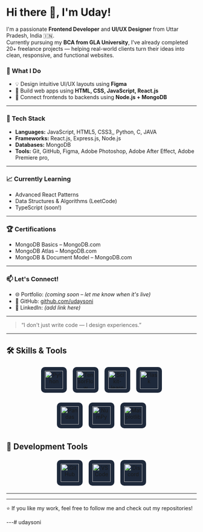 # Hi there 👋, I'm Uday! 

I'm a passionate **Frontend Developer** and **UI/UX Designer** from Uttar Pradesh, India 🇮🇳.  
Currently pursuing my **BCA from GLA University**, I've already completed 20+ freelance projects — helping real-world clients turn their ideas into clean, responsive, and functional websites.

### 🚀 What I Do
- 💡 Design intuitive UI/UX layouts using **Figma**
- 🔧 Build web apps using **HTML, CSS, JavaScript, React.js**
- 🔗 Connect frontends to backends using **Node.js + MongoDB**

---

### 🧰 Tech Stack
- **Languages:** JavaScript, HTML5, CSS3,, Python, C, JAVA
- **Frameworks:** React.js, Express.js, Node.js
- **Databases:** MongoDB
- **Tools:** Git, GitHub, Figma, Adobe Photoshop, Adobe After Effect, Adobe Premiere pro, 

---

### 📈 Currently Learning
- Advanced React Patterns  
- Data Structures & Algorithms (LeetCode)  
- TypeScript (soon!)  

---

### 🏆 Certifications
- MongoDB Basics – MongoDB.com  
- MongoDB Atlas – MongoDB.com  
- MongoDB & Document Model – MongoDB.com  

---

### 📫 Let's Connect!
- 🌐 Portfolio: *(coming soon – let me know when it's live)*  
- 🐙 GitHub: [github.com/udaysoni](https://github.com/udaysoni)  
- 💼 LinkedIn: *(add link here)*  

---

> “I don't just write code — I design experiences.”



---

## 🛠️ Skills & Tools

<p align="center">
  <span style="background:#1e293b; border-radius:10px; padding:10px; display:inline-block; margin:6px;">
    <img src="https://skillicons.dev/icons?i=python&theme=dark" alt="Python" height="48" />
  </span>
  <span style="background:#1e293b; border-radius:10px; padding:10px; display:inline-block; margin:6px;">
    <img src="https://skillicons.dev/icons?i=tensorflow&theme=dark" alt="TensorFlow" height="48" />
  </span>
  <span style="background:#1e293b; border-radius:10px; padding:10px; display:inline-block; margin:6px;">
    <img src="https://skillicons.dev/icons?i=scikitlearn&theme=dark" alt="Scikit-learn" height="48" />
  </span>
  <span style="background:#1e293b; border-radius:10px; padding:10px; display:inline-block; margin:6px;">
    <img src="https://skillicons.dev/icons?i=flask&theme=dark" alt="Flask" height="48" />
  </span>
</p>
<p align = "center">
 <span style="background:#1e293b; border-radius:10px; padding:10px; display:inline-block; margin:6px;">
  <img src="https://img.icons8.com/?size=100&id=xSkewUSqtErH&format=png&color=000000" alt="Pandas" height="48" />
 </span>
 <span style="background:#1e293b; border-radius:10px; padding:10px; display:inline-block; margin:6px;">
  <img src="https://www.svgrepo.com/show/354127/numpy.svg" alt="NumPy" height="48" />
 </span>
 <span style="background:#1e293b; border-radius:10px; padding:10px; display:inline-block; margin:6px;">
  <img src="https://upload.wikimedia.org/wikipedia/commons/8/84/Matplotlib_icon.svg" alt="Matplotlib" height="48" />
 </span>
</p>


## 🔧 Development Tools

<p align="center">
  <span style="background:#1e293b; border-radius:10px; padding:10px; display:inline-block; margin:6px;">
  <img src="https://skillicons.dev/icons?i=github&theme=dark" alt="GitHub" height="48" />
</span>
<span style="background:#1e293b; border-radius:10px; padding:10px; display:inline-block; margin:6px;">
  <img src="https://skillicons.dev/icons?i=vscode&theme=dark" alt="VS Code" height="48" />
</span>
<span style="background:#1e293b; border-radius:10px; padding:10px; display:inline-block; margin:6px;">
  <img src="https://skillicons.dev/icons?i=discord&theme=dark" alt="Discord" height="48" />
</span>
</p>

---


---

⭐️ If you like my work, feel free to follow me and check out my repositories!

---# udaysoni
